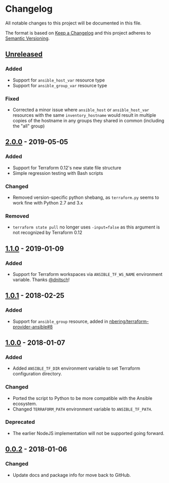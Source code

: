 # Changelog
All notable changes to this project will be documented in this file.

The format is based on [Keep a Changelog](http://keepachangelog.com/en/1.0.0/)
and this project adheres to [Semantic Versioning](http://semver.org/spec/v2.0.0.html).

## [Unreleased]
### Added
- Support for `ansible_host_var` resource type
- Support for `ansible_group_var` resource type

### Fixed
- Corrected a minor issue where `ansible_host` or `ansible_host_var` resources with the same `inventory_hostname` would result in multiple copies of the hostname in any groups they shared in common (including the "all" group)

## [2.0.0] - 2019-05-05
### Added
- Support for Terraform 0.12's new state file structure
- Simple regression testing with Bash scripts

### Changed
- Removed version-specific python shebang, as `terraform.py` seems to work fine with Python 2.7 and 3.x

### Removed
- `terraform state pull` no longer uses `-input=false` as this argument is not recognized by Terraform 0.12

## [1.1.0] - 2019-01-09
### Added
- Support for Terraform workspaces via `ANSIBLE_TF_WS_NAME` environment variable. Thanks [@dnitsch]!

## [1.0.1] - 2018-02-25
### Added
- Support for `ansible_group` resource, added in [nbering/terraform-provider-ansible#8](https://github.com/nbering/terraform-provider-ansible/pull/8)

## [1.0.0] - 2018-01-07
### Added
- Added `ANSIBLE_TF_DIR` environment variable to set Terraform configuration directory.

### Changed
- Ported the script to Python to be more compatible with the Ansible ecosystem.
- Changed `TERRAFORM_PATH` environment variable to `ANSIBLE_TF_PATH`.

### Deprecated
- The earlier NodeJS implementation will not be supported going forward.

## [0.0.2] - 2018-01-06
### Changed
- Update docs and package info for move back to GitHub.

[Unreleased]: https://github.com/nbering/terraform-inventory/compare/v2.0.0...HEAD
[2.0.0]: https://github.com/nbering/terraform-inventory/compare/v1.1.0...v2.0.0
[1.1.0]: https://github.com/nbering/terraform-inventory/compare/v1.0.1...v1.1.0
[1.0.1]: https://github.com/nbering/terraform-inventory/compare/v1.0.0...v1.0.1
[1.0.0]: https://github.com/nbering/terraform-inventory/compare/v0.0.2...v1.0.0
[0.0.2]: https://github.com/nbering/terraform-inventory/compare/v0.0.1...v0.0.2

[@dnitsch]:https://github.com/dnitsch
